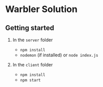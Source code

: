 # Warbler Solution

## Getting started

1.  In the `server` folder

    * `npm install`
    * `nodemon` (if installed) or `node index.js`

2.  In the `client` folder

    * `npm install`
    * `npm start`
